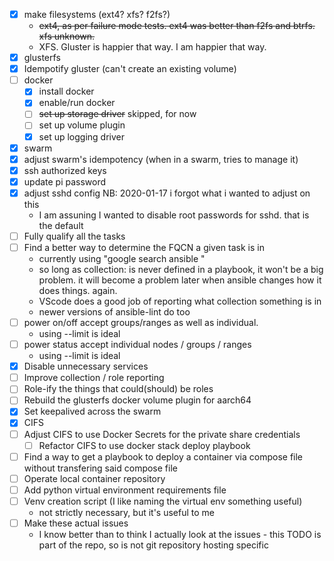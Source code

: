 - [x] make filesystems (ext4? xfs? f2fs?)
  - ~~ext4, as per failure mode tests. ext4 was better than f2fs and btrfs. xfs
    unknown.~~
  - XFS. Gluster is happier that way. I am happier that way.
- [x] glusterfs
- [x] Idempotify gluster (can't create an existing volume)
- [ ] docker
  - [x] install docker
  - [x] enable/run docker
  - [ ] ~~set up storage driver~~ skipped, for now
  - [ ] set up volume plugin
  - [x] set up logging driver
- [x] swarm
- [x] adjust swarm's idempotency (when in a swarm, tries to manage it)
- [x] ssh authorized keys
- [x] update pi password
- [x] adjust sshd config NB: 2020-01-17 i forgot what i wanted to adjust on this
  - I am assuning I wanted to disable root passwords for sshd. that is the
    default
- [ ] Fully qualify all the tasks
- [ ] Find a better way to determine the FQCN a given task is in
  - currently using "google search ansible <task>"
  - so long as collection: is never defined in a playbook, it won't be a big
    problem. it will become a problem later when ansible changes how it does
    things. again.
  - VScode does a good job of reporting what collection something is in
  - newer versions of ansible-lint do too
- [ ] power on/off accept groups/ranges as well as individual.
  - using --limit is ideal
- [ ] power status accept individual nodes / groups / ranges
  - using --limit is ideal
- [x] Disable unnecessary services
- [ ] Improve collection / role reporting
- [ ] Role-ify the things that could(should) be roles
- [ ] Rebuild the glusterfs docker volume plugin for aarch64
- [x] Set keepalived across the swarm
- [x] CIFS
- [ ] Adjust CIFS to use Docker Secrets for the private share credentials
  - [ ] Refactor CIFS to use docker stack deploy playbook
- [ ] Find a way to get a playbook to deploy a container via compose file without transfering said compose file
- [ ] Operate local container repository
- [ ] Add python virtual environment requirements file
- [ ] Venv creation script (I like naming the virtual env something useful)
  - not strictly necessary, but it's useful to me
- [ ] Make these actual issues
  - I know better than to think I actually look at the issues - this TODO
    is part of the repo, so is not git repository hosting specific
